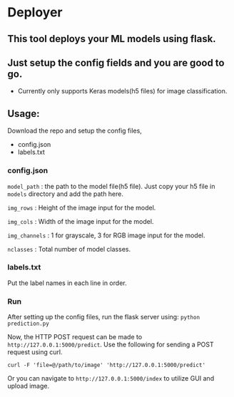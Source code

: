 # Deployer 

## This tool deploys your ML models using flask. 
## Just setup the config fields and you are good to go.

* Currently only supports Keras models(h5 files) for image classification.

## Usage:

Download the repo and setup the config files,

* config.json
* labels.txt

### config.json

`model_path` : the path to the model file(h5 file). Just copy your h5 file in `models` directory and add the path here.

`img_rows` : Height of the image input for the model.

`img_cols` : Width of the image input for the model.

`img_channels` : 1 for grayscale, 3 for RGB image input for the model.

`nclasses` : Total number of model classes.


### labels.txt

Put the label names in each line in order.

### Run

After setting up the config files, run the flask server using:
`python prediction.py`

Now, the HTTP POST request can be made to `http://127.0.0.1:5000/predict`. Use the following for sending a POST request using curl.

`curl -F 'file=@/path/to/image' 'http://127.0.0.1:5000/predict'`

Or you can navigate to `http://127.0.0.1:5000/index` to utilize GUI and upload image.